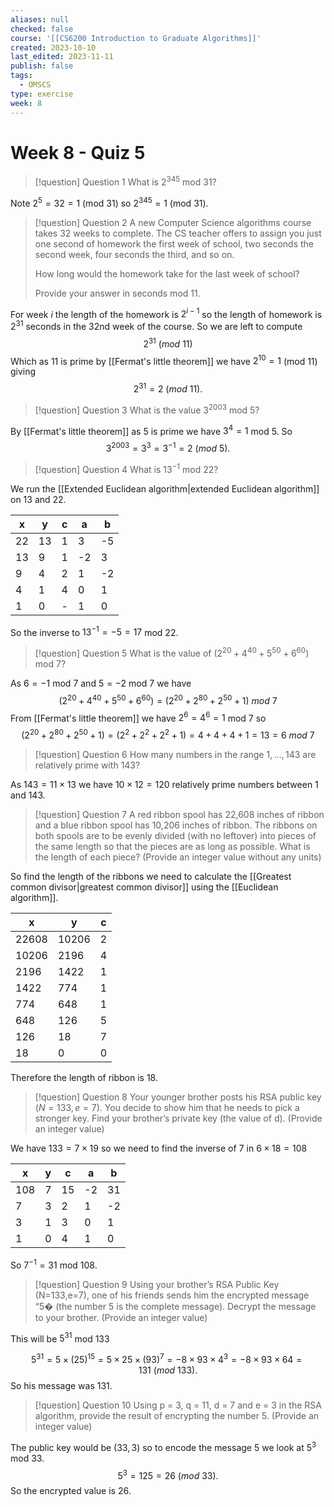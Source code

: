 ```yaml
---
aliases: null
checked: false
course: '[[CS6200 Introduction to Graduate Algorithms]]'
created: 2023-10-10
last_edited: 2023-11-11
publish: false
tags:
  - OMSCS
type: exercise
week: 8
---
```

# Week 8 - Quiz 5

>[!question] Question 1
>What is $2^{345}$ mod 31?

Note $2^5 = 32 = 1$ (mod $31$) so $2^{345} = 1$ (mod 31).

>[!question] Question 2
>A new Computer Science algorithms course takes 32 weeks to complete. The CS
teacher offers to assign you just one second of homework the first week of
school, two seconds the second week, four seconds the third, and so on.
 >
>How long would the homework take for the last week of school?
>
> Provide your answer in seconds mod 11.

For week $i$ the length of the homework is $2^{i-1}$ so the length of homework is $2^{31}$ seconds in the 32nd week of the course. So we are left to compute
$$2^{31} \ (mod \ 11)$$ Which as $11$ is prime by [[Fermat's little theorem]] we have $2^{10} = 1$ (mod $11$) giving
$$ 2^{31} = 2 \ (mod \ 11).$$
>[!question] Question 3
>What is the value $3^{2003}$ mod $5$?

By [[Fermat's little theorem]] as $5$ is prime we have $3^4 = 1$ mod $5$. So
$$ 3^{2003} = 3^3 = 3^{-1} = 2 \ (mod \ 5).$$
>[!question] Question 4
>What is $13^{-1}$ mod $22$?

We run the [[Extended Euclidean algorithm|extended Euclidean algorithm]] on 13 and 22.

| x   | y   | c   | a   | b   |
| --- | --- | --- | --- | --- |
| 22  | 13  | 1   | 3   | -5    |
| 13  | 9   | 1   | -2  | 3   |
| 9   | 4   | 2   | 1   | -2  |
| 4   | 1   | 4   | 0   | 1   |
| 1   | 0   | -   | 1   | 0   |

So the inverse to $13^{-1} = -5 = 17$ mod $22$.

>[!question] Question 5
>What is the value of $(2^{20} + 4^{40} + 5^{50} + 6^{60})$ mod $7$?

As $6 = -1$ mod $7$ and $5 = -2$ mod $7$ we have
$$ (2^{20} + 4^{40} + 5^{50} + 6^{60}) = (2^{20} + 2^{80} + 2^{50} + 1) \ mod \ 7$$
From [[Fermat's little theorem]] we have $2^6 = 4^6 = 1$ mod $7$ so
$$(2^{20} + 2^{80} + 2^{50} + 1) = (2^{2} + 2^{2} + 2^{2} + 1) = 4 + 4 + 4 + 1 = 13 = 6 \ mod \ 7$$
>[!question] Question 6
>How many numbers in the range $1, \ldots, 143$ are relatively prime with $143$?

As $143 = 11 \times 13$ we have $10 \times 12 = 120$ relatively prime numbers between $1$ and $143$.

>[!question] Question 7
>A red ribbon spool has 22,608 inches of ribbon and a blue ribbon spool has 10,206  inches of ribbon. The ribbons on both spools are to be evenly divided (with no  leftover) into pieces of the same length so that the pieces are as long as possible.  What is the length of each piece? (Provide an integer value without any units)

So find the length of the ribbons we need to calculate the [[Greatest common divisor|greatest common divisor]] using the [[Euclidean algorithm]].

| x     | y     | c   |
| ----- | ----- | --- |
| 22608 | 10206 | 2   |
| 10206 | 2196  | 4   |
| 2196  | 1422  | 1   |
| 1422  | 774   | 1   |
| 774   | 648   | 1   |
| 648   | 126   | 5   |
| 126   | 18    | 7   |
| 18    | 0     | 0   |

Therefore the length of ribbon is 18.

>[!question] Question 8
>Your younger brother posts his RSA public key ($N = 133, e = 7$). You decide to show him that he needs to pick a stronger key. Find your brother’s private key (the value of d). (Provide an integer value)

We have $133 = 7 \times 19$ so we need to find the inverse of $7$ in $6 \times 18 = 108$

| x   | y   | c   | a   | b   |
| --- | --- | --- | --- | --- |
| 108 | 7   | 15  | -2  | 31  |
| 7   | 3   | 2   | 1   | -2  |
| 3   | 1   | 3   | 0   | 1   |
| 1   | 0   | 4   | 1   | 0   |

So $7^{-1} = 31$ mod $108$.

>[!question] Question 9
>Using your brother’s RSA Public Key (N=133,e=7), one of his friends sends him the  encrypted message “5� (the number 5 is the complete message). Decrypt the message to your brother. (Provide an integer value)

This will be $5^{31}$ mod $133$

$$ 5^{31} = 5 \times (25)^{15} = 5 \times 25 \times (93)^7 = -8 \times 93 \times 4^3 = -8 \times 93 \times 64 = 131 \ (mod \ 133).$$
So his message was 131.

>[!question] Question 10
>Using p = 3, q = 11, d = 7 and e = 3 in the RSA algorithm, provide the result of encrypting the number 5. (Provide an integer value)

The public key would be $(33, 3)$ so to encode the message $5$ we look at $5^3$ mod $33$.
$$ 5^3 = 125 = 26 \ (mod \ 33).$$
So the encrypted value is 26.
